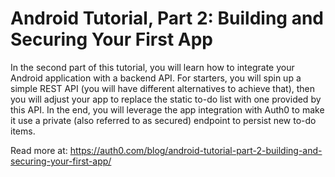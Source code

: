 # Android Tutorial, Part 2: Building and Securing Your First App

In the second part of this tutorial, you will learn how to integrate your Android application with a backend API. For starters, you will spin up a simple REST API (you will have different alternatives to achieve that), then you will adjust your app to replace the static to-do list with one provided by this API. In the end, you will leverage the app integration with Auth0 to make it use a private (also referred to as secured) endpoint to persist new to-do items.

Read more at: https://auth0.com/blog/android-tutorial-part-2-building-and-securing-your-first-app/
